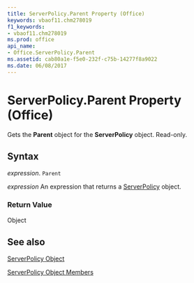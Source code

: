 ```yaml
---
title: ServerPolicy.Parent Property (Office)
keywords: vbaof11.chm278019
f1_keywords:
- vbaof11.chm278019
ms.prod: office
api_name:
- Office.ServerPolicy.Parent
ms.assetid: cab80a1e-f5e0-232f-c75b-14277f8a9022
ms.date: 06/08/2017
---
```



# ServerPolicy.Parent Property (Office)

Gets the  **Parent** object for the **ServerPolicy** object. Read-only.


## Syntax

 _expression_. `Parent`

 _expression_ An expression that returns a [ServerPolicy](./Office.ServerPolicy.md) object.


### Return Value

Object


## See also


[ServerPolicy Object](Office.ServerPolicy.md)



[ServerPolicy Object Members](./overview/serverpolicy-members-office.md)

